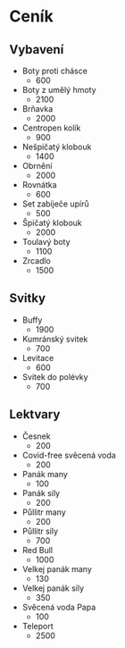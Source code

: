 # Ceník

## Vybavení

* Boty proti chásce
  * 600
* Boty z umělý hmoty
  * 2100
* Brňavka
  * 2000
* Centropen kolík
  * 900
* Nešpičatý klobouk
  * 1400
* Obrnění
  * 2000
* Rovnátka
  * 600
* Set zabíječe upírů
  * 500
* Špičatý klobouk
  * 2000
* Toulavý boty
  * 1100
* Zrcadlo
  * 1500

## Svitky

* Buffy
  * 1900
* Kumránský svitek
  * 700
* Levitace
  * 600
* Svitek do polévky
  * 700

## Lektvary

* Česnek
  * 200
* Covid-free svěcená voda
  * 200
* Panák many
  * 100
* Panák síly
  * 200
* Půllitr many
  * 200
* Půllitr síly
  * 700
* Red Bull
  * 1000
* Velkej panák many
  * 130
* Velkej panák síly
  * 350
* Svěcená voda Papa
  * 100
* Teleport
  * 2500
